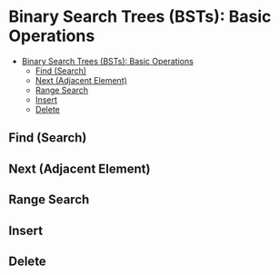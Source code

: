 # Binary Search Trees (BSTs): Basic Operations

<!-- TOC -->
* [Binary Search Trees (BSTs): Basic Operations](#binary-search-trees-bsts-basic-operations)
  * [Find (Search)](#find-search)
  * [Next (Adjacent Element)](#next-adjacent-element)
  * [Range Search](#range-search)
  * [Insert](#insert)
  * [Delete](#delete)
<!-- TOC -->

## Find (Search)

## Next (Adjacent Element)

## Range Search

## Insert

## Delete